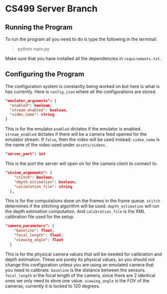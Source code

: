 # CS499 Server Branch

## Running the Program

To run the program all you need to do is type the following in the terminal:

>
> python main.py
> 
Make sure that you have installed all the dependencies in `requirements.txt`.

## Configuring the Program

The configuration system is constantly being worked on but here is what is has currently. Here is `config.json` where 
all the configurations are stored.

```json
"emulator_arguments": {
  "enabled": boolean,
  "stream_enabled": boolean,
  "video_name": string
}
```
This is for the emulator.`enabled` dictates if the emulator is enabled. 
`stream_enabled` dictates if there will be a camera feed opened for the emulator stream. If `false`, then the video will be used instead.
`video_name` is the name of the video used under `assets/videos`.

```json
"server_port": int
```
This is the port the server will open on for the camera client to connect to.

```json
"vision_arguments": {
    "stitch": boolean,
    "depth_estimation": boolean,
    "calibration_file": string
  },
```
This is for the computations done on the frames in the frame queue. `stitch` determines if the stitching algorithm will be used.
`depth_estimation` will run the depth estimation computation. And `calibration_file` is the XML calibration file used for the setup.

```json
"camera_parameters": {
    "baseline": float,
    "focal_length": float,
    "viewing_angle": float
  }
```
This is for the physical camera values that will be needed for calibration and depth estimation. These are purely its physical values, so you should not change this configuration unless you are using an emulated camera that you need to calibrate.
`baseline` is the distance between the sensors. `focal_length` si the focal length of the camera, since there are 2 identical ones we only need to store one value.
`viewing_angle` is the FOV of the cameras, currently it is locked to 120 degrees.